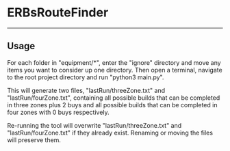 # ERBsRouteFinder
 ---
 Usage
 ---
 For each folder in "equipment/\*", enter the "ignore" directory and move any items you want to consider up one directory. Then open a terminal, navigate to the root project directory and run "python3 main.py".

 This will generate two files, "lastRun/threeZone.txt" and "lastRun/fourZone.txt",
 containing all possible builds that can be completed in three zones plus 2 buys and all possible
 builds that can be completed in four zones with 0 buys respectively.
 
 Re-running the tool will overwrite "lastRun/threeZone.txt" and "lastRun/fourZone.txt" if they
 already exist. Renaming or moving the files will preserve them.
